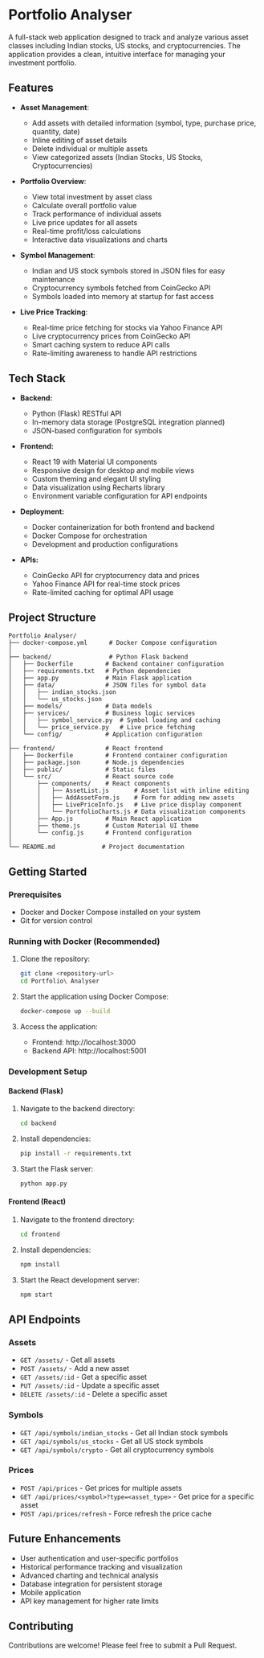 # Portfolio Analyser

A full-stack web application designed to track and analyze various asset classes including Indian stocks, US stocks, and cryptocurrencies. The application provides a clean, intuitive interface for managing your investment portfolio.

## Features

- **Asset Management**:
  - Add assets with detailed information (symbol, type, purchase price, quantity, date)
  - Inline editing of asset details
  - Delete individual or multiple assets
  - View categorized assets (Indian Stocks, US Stocks, Cryptocurrencies)

- **Portfolio Overview**:
  - View total investment by asset class
  - Calculate overall portfolio value
  - Track performance of individual assets
  - Live price updates for all assets
  - Real-time profit/loss calculations
  - Interactive data visualizations and charts

- **Symbol Management**:
  - Indian and US stock symbols stored in JSON files for easy maintenance
  - Cryptocurrency symbols fetched from CoinGecko API
  - Symbols loaded into memory at startup for fast access

- **Live Price Tracking**:
  - Real-time price fetching for stocks via Yahoo Finance API
  - Live cryptocurrency prices from CoinGecko API
  - Smart caching system to reduce API calls
  - Rate-limiting awareness to handle API restrictions

## Tech Stack

- **Backend:** 
  - Python (Flask) RESTful API
  - In-memory data storage (PostgreSQL integration planned)
  - JSON-based configuration for symbols
  
- **Frontend:** 
  - React 19 with Material UI components
  - Responsive design for desktop and mobile views
  - Custom theming and elegant UI styling
  - Data visualization using Recharts library
  - Environment variable configuration for API endpoints

- **Deployment:** 
  - Docker containerization for both frontend and backend
  - Docker Compose for orchestration
  - Development and production configurations

- **APIs:** 
  - CoinGecko API for cryptocurrency data and prices
  - Yahoo Finance API for real-time stock prices
  - Rate-limited caching for optimal API usage

## Project Structure

```
Portfolio Analyser/
├── docker-compose.yml      # Docker Compose configuration
│
├── backend/                # Python Flask backend
│   ├── Dockerfile         # Backend container configuration
│   ├── requirements.txt   # Python dependencies
│   ├── app.py             # Main Flask application
│   ├── data/              # JSON files for symbol data
│   │   ├── indian_stocks.json
│   │   └── us_stocks.json
│   ├── models/            # Data models
│   ├── services/          # Business logic services
│   │   ├── symbol_service.py  # Symbol loading and caching
│   │   └── price_service.py   # Live price fetching
│   └── config/            # Application configuration
│
├── frontend/              # React frontend
│   ├── Dockerfile         # Frontend container configuration
│   ├── package.json       # Node.js dependencies
│   ├── public/            # Static files
│   └── src/               # React source code
│       ├── components/    # React components
│       │   ├── AssetList.js       # Asset list with inline editing
│       │   ├── AddAssetForm.js    # Form for adding new assets
│       │   ├── LivePriceInfo.js   # Live price display component
│       │   └── PortfolioCharts.js # Data visualization components
│       ├── App.js         # Main React application
│       ├── theme.js       # Custom Material UI theme
│       └── config.js      # Frontend configuration
│
└── README.md             # Project documentation
```

## Getting Started

### Prerequisites

- Docker and Docker Compose installed on your system
- Git for version control

### Running with Docker (Recommended)

1. Clone the repository:
   ```bash
   git clone <repository-url>
   cd Portfolio\ Analyser
   ```

2. Start the application using Docker Compose:
   ```bash
   docker-compose up --build
   ```

3. Access the application:
   - Frontend: http://localhost:3000
   - Backend API: http://localhost:5001

### Development Setup

#### Backend (Flask)

1. Navigate to the backend directory:
   ```bash
   cd backend
   ```

2. Install dependencies:
   ```bash
   pip install -r requirements.txt
   ```

3. Start the Flask server:
   ```bash
   python app.py
   ```

#### Frontend (React)

1. Navigate to the frontend directory:
   ```bash
   cd frontend
   ```

2. Install dependencies:
   ```bash
   npm install
   ```

3. Start the React development server:
   ```bash
   npm start
   ```

## API Endpoints

### Assets
- `GET /assets/` - Get all assets
- `POST /assets/` - Add a new asset
- `GET /assets/:id` - Get a specific asset
- `PUT /assets/:id` - Update a specific asset
- `DELETE /assets/:id` - Delete a specific asset

### Symbols
- `GET /api/symbols/indian_stocks` - Get all Indian stock symbols
- `GET /api/symbols/us_stocks` - Get all US stock symbols
- `GET /api/symbols/crypto` - Get all cryptocurrency symbols

### Prices
- `POST /api/prices` - Get prices for multiple assets
- `GET /api/prices/<symbol>?type=<asset_type>` - Get price for a specific asset
- `POST /api/prices/refresh` - Force refresh the price cache

## Future Enhancements

- User authentication and user-specific portfolios
- Historical performance tracking and visualization
- Advanced charting and technical analysis
- Database integration for persistent storage
- Mobile application
- API key management for higher rate limits

## Contributing

Contributions are welcome! Please feel free to submit a Pull Request.
